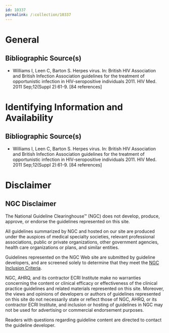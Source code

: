 ```yaml
---
id: 10337
permalink: /:collection/10337
---
```


# General

## Bibliographic Source(s)

- Williams I, Leen C, Barton S. Herpes virus. In: British HIV Association and British Infection Association guidelines for the treatment of opportunistic infection in HIV-seropositive individuals 2011. HIV Med. 2011 Sep;12(Suppl 2):61-9. [84 references]

# Identifying Information and Availability

## Bibliographic Source(s)

- Williams I, Leen C, Barton S. Herpes virus. In: British HIV Association and British Infection Association guidelines for the treatment of opportunistic infection in HIV-seropositive individuals 2011. HIV Med. 2011 Sep;12(Suppl 2):61-9. [84 references]

# Disclaimer

## NGC Disclaimer

The National Guideline Clearinghouse™ (NGC) does not develop, produce, approve, or endorse the guidelines represented on this site.

All guidelines summarized by NGC and hosted on our site are produced under the auspices of medical specialty societies, relevant professional associations, public or private organizations, other government agencies, health care organizations or plans, and similar entities.

Guidelines represented on the NGC Web site are submitted by guideline developers, and are screened solely to determine that they meet the [NGC Inclusion Criteria](/help-and-about/summaries/inclusion-criteria).

NGC, AHRQ, and its contractor ECRI Institute make no warranties concerning the content or clinical efficacy or effectiveness of the clinical practice guidelines and related materials represented on this site. Moreover, the views and opinions of developers or authors of guidelines represented on this site do not necessarily state or reflect those of NGC, AHRQ, or its contractor ECRI Institute, and inclusion or hosting of guidelines in NGC may not be used for advertising or commercial endorsement purposes.

Readers with questions regarding guideline content are directed to contact the guideline developer.

